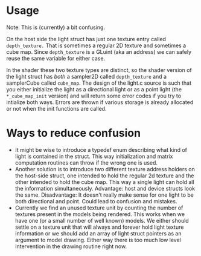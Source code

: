 # Usage

Note: This is (currently) a bit confusing.

On the host side the light struct has just one texture entry called `depth_texture.` That is sometimes a regular 2D texture and sometimes a cube map. Since `depth_texture` is a GLuint (aka an address) we can safely reuse the same variable for either case.

In the shader these two texture types are distinct, so the shader version of the light struct has *both* a sampler2D called `depth_texture` and a samplerCube called `cube_map`. The design of the light.c source is such that you either initialize the light as a directional light or as a point light (the `*_cube_map_init` version) and will return some error codes if you try to intialize both ways. Errors are thrown if various storage is already allocated or not when the init functions are called. 

# Ways to reduce confusion

* It might be wise to introduce a typedef enum describing what kind of light is contained in the struct. This way initialization and matrix computation routines can throw if the wrong one is used.
* Another solution is to introduce two different texture address holders on the host-side struct, one intended to hold the regular 2d texture and the other intended to hold the cube map. This way a single light can hold all the information simultaneously. Advantage: host and device structs look the same. Disadvantage: It doesn't really make sense for one light to be both directional and point. Could lead to confusion and mistakes.
* Currently we find an unused texture unit by counting the number of textures present in the models being rendered. This works when we have one (or a small number of well known) models. We either should settle on a texture unit that will always and forever hold light texture information or we should add an array of light struct pointers as an argument to model drawing. Either way there is too much low level intervention in the drawing routine right now.
